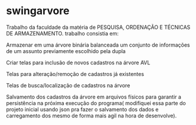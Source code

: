 # swingarvore

Trabalho da faculdade da matéria de PESQUISA, ORDENAÇÃO E TÉCNICAS DE ARMAZENAMENTO. trabalho consistia em:

Armazenar em uma árvore binária balanceada um conjunto de informações de um assunto previamente escolhido pela dupla

Criar telas para inclusão de novos cadastros na árvore AVL

Telas para alteração/remoção de cadastros já existentes

Telas de busca/localização de cadastros na árvore

Salvamento dos cadastros da árvore em arquivos físicos para garantir a persistência na próxima execução do programa( modifiquei essa parte do projeto inicial usando json pra fazer o salvamento dos dados e carregamento dos mesmo de forma mais agil na hora de desenvolve).
